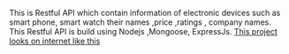 This is Restful API which contain information of electronic devices such as smart phone, smart watch their names ,price ,ratings , company names. This Restful API is build using Nodejs ,Mongoose, ExpressJs.
[This project looks on internet like this](https://zeeshanmrajeproject6.up.railway.app/api/products)
